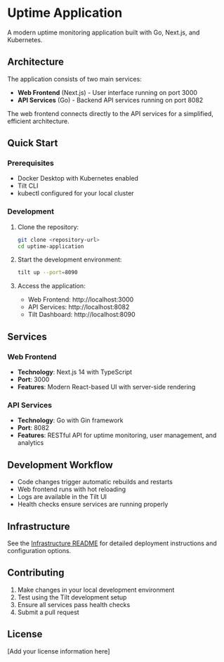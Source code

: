 # Uptime Application

A modern uptime monitoring application built with Go, Next.js, and Kubernetes.

## Architecture

The application consists of two main services:

- **Web Frontend** (Next.js) - User interface running on port 3000
- **API Services** (Go) - Backend API services running on port 8082

The web frontend connects directly to the API services for a simplified, efficient architecture.

## Quick Start

### Prerequisites

- Docker Desktop with Kubernetes enabled
- Tilt CLI
- kubectl configured for your local cluster

### Development

1. Clone the repository:
   ```bash
   git clone <repository-url>
   cd uptime-application
   ```

2. Start the development environment:
   ```bash
   tilt up --port=8090
   ```

3. Access the application:
   - Web Frontend: http://localhost:3000
   - API Services: http://localhost:8082
   - Tilt Dashboard: http://localhost:8090

## Services

### Web Frontend
- **Technology**: Next.js 14 with TypeScript
- **Port**: 3000
- **Features**: Modern React-based UI with server-side rendering

### API Services
- **Technology**: Go with Gin framework
- **Port**: 8082
- **Features**: RESTful API for uptime monitoring, user management, and analytics

## Development Workflow

- Code changes trigger automatic rebuilds and restarts
- Web frontend runs with hot reloading
- Logs are available in the Tilt UI
- Health checks ensure services are running properly

## Infrastructure

See the [Infrastructure README](./infra/README.md) for detailed deployment instructions and configuration options.

## Contributing

1. Make changes in your local development environment
2. Test using the Tilt development setup
3. Ensure all services pass health checks
4. Submit a pull request

## License

[Add your license information here]
